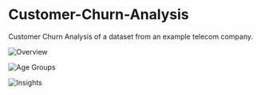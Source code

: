 # Customer-Churn-Analysis
Customer Churn Analysis of a dataset from an example telecom company.


![Overview](https://github.com/OlSeb/Customer-Churn-Analysis/assets/112832650/7632e36d-3386-48dc-8eac-e3b1dfb2d82e)

![Age Groups](https://github.com/OlSeb/Customer-Churn-Analysis/assets/112832650/f6b62e5b-1dee-4e5e-bade-a972bad9c108)

![Insights](https://github.com/OlSeb/Customer-Churn-Analysis/assets/112832650/83f7cfb2-b318-4a5d-bc07-3a6b0de61e04)
